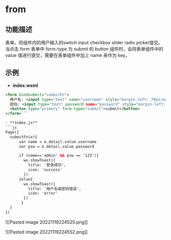 # from

## 功能描述

表单。将组件内的用户输入的switch input checkbox slider radio picker提交。
当点击 form 表单中 form-type 为 submit 的 button 组件时，会将表单组件中的 value 值进行提交，需要在表单组件中加上 name 来作为 key。

## 示例

- **index.wxml**
```xml
<form bindsubmit="submitFn">
  用户名: <input type="text" name="username" style="margin-left: 70px;margin-top: -20px;"/>
  密码: <input type="text" password name="password" style="margin-left: 70px;margin-top: -20px;"/>
  <button type="primary" form-type="submit">submit</button>
</form>```

- **index.js**
```js
Page({
  submitFn(e){
      var name = e.detail.value.username
      var psw = e.detail.value.password

      if (name=='admin' && psw == '123'){
        wx.showToast({
          title: '登录成功',
          icon: 'success'
        })
      }else{
        wx.showToast({
          title: '用户名或密码错误',
          icon: 'error'
        })
	   }
  }
})
```

![[Pasted image 20221119224520.png]]

![[Pasted image 20221119224552.png]]
